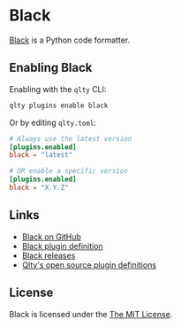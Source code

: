 # Black

[Black](https://github.com/psf/black) is a Python code formatter.

## Enabling Black

Enabling with the `qlty` CLI:

```bash
qlty plugins enable black
```

Or by editing `qlty.toml`:

```toml
# Always use the latest version
[plugins.enabled]
black = "latest"

# OR enable a specific version
[plugins.enabled]
black = "X.Y.Z"
```

## Links

-   [Black on GitHub](https://github.com/psf/black)
-   [Black plugin definition](https://github.com/qltyai/plugins/tree/main/linters/black)
-   [Black releases](https://github.com/psf/black/releases)
-   [Qlty's open source plugin definitions](https://github.com/qltyai/plugins)

## License

Black is licensed under the [The MIT License](https://github.com/psf/black/blob/main/LICENSE).
